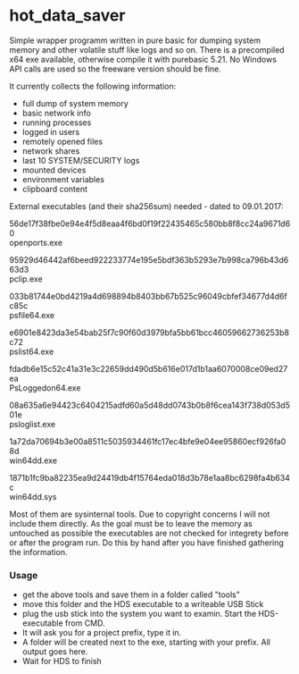 # hot_data_saver
Simple wrapper programm written in pure basic for dumping system memory and other volatile stuff like logs and so on. There is a precompiled x64 exe available, otherwise compile it with purebasic 5.21. No Windows API calls are used so the freeware version should be fine. 

It currently collects the following information:
* full dump of system memory
* basic network info
* running processes
* logged in users
* remotely opened files
* network shares
* last 10 SYSTEM/SECURITY logs
* mounted devices
* environment variables
* clipboard content

External executables (and their sha256sum) needed - dated to 09.01.2017:

56de17f38fbe0e94e4f5d8eaa4f6bd0f19f22435465c580bb8f8cc24a9671d60  	
openports.exe

95929d46442af6beed922233774e195e5bdf363b5293e7b998ca796b43d663d3  	
pclip.exe

033b81744e0bd4219a4d698894b8403bb67b525c96049cbfef34677d4d6fc85c  	
psfile64.exe

e6901e8423da3e54bab25f7c90f60d3979bfa5bb61bcc46059662736253b8c72  	
pslist64.exe

fdadb6e15c52c41a31e3c22659dd490d5b616e017d1b1aa6070008ce09ed27ea  	
PsLoggedon64.exe

08a635a6e94423c6404215adfd60a5d48dd0743b0b8f6cea143f738d053d501e  	
psloglist.exe

1a72da70694b3e00a8511c5035934461fc17ec4bfe9e04ee95860ecf926fa08d  	
win64dd.exe

1871b1fc9ba82235ea9d24419db4f15764eda018d3b78e1aa8bc6298fa4b634c  	
win64dd.sys
 
Most of them are sysinternal tools. Due to copyright concerns I will not include them directly.
As the goal must be to leave the memory as untouched as possible the executables are not checked for integrety before or after the program run. Do this by hand after you have finished gathering the information. 


### Usage
* get the above tools and save them in a folder called "tools"
* move this folder and the HDS executable to a writeable USB Stick
* plug the usb stick into the system you want to examin. Start the HDS-executable from CMD. 
* It will ask you for a project prefix, type it in. 
* A folder will be created next to the exe, starting with your prefix. All output goes here. 
* Wait for HDS to finish
 
